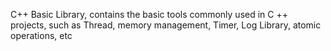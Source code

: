 C++ Basic Library, contains the basic tools commonly used in C ++ projects, such as Thread, memory management, Timer, Log Library, atomic operations, etc 
